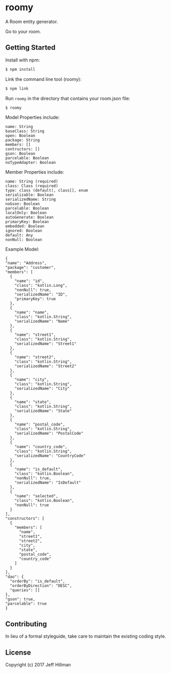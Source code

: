 # roomy

A Room entity generator.

Go to your room.

## Getting Started
Install with npm:
```bash
$ npm install
```
Link the command line tool (roomy):
```bash
$ npm link
```
Run `roomy` in the directory that contains your room.json file:
```bash
$ roomy
```

Model Properties include:
```
name: String
baseClass: String
open: Boolean
package: String
members: []
contructors: []
gson: Boolean
parcelable: Boolean
noTypeAdapter: Boolean

```

Member Properties include:
```
name: String (required)
class: Class (required)
type: class (default), class[], enum
serializable: Boolean
serializedName: String
noGson: Boolean
parcelable: Boolean
localOnly: Boolean
autoGenerate: Boolean
primaryKey: Boolean
embedded: Boolean
ignored: Boolean
default: Any
nonNull: Boolean
```

Example Model:
```
{
"name": "Address",
"package": "customer",
"members": [
  {
    "name": "id",
    "class": "kotlin.Long",
    "nonNull": true,
    "serializedName": "ID",
    "primaryKey": true
  },
  {
    "name": "name",
    "class": "kotlin.String",
    "serializedName": "Name"
  },
  {
    "name": "street1",
    "class": "kotlin.String",
    "serializedName": "Street1"
  },
  {
    "name": "street2",
    "class": "kotlin.String",
    "serializedName": "Street2"
  },
  {
    "name": "city",
    "class": "kotlin.String",
    "serializedName": "City"
  },
  {
    "name": "state",
    "class": "kotlin.String",
    "serializedName": "State"
  },
  {
    "name": "postal_code",
    "class": "kotlin.String",
    "serializedName": "PostalCode"
  },
  {
    "name": "country_code",
    "class": "kotlin.String",
    "serializedName": "CountryCode"
  },
  {
    "name": "is_default",
    "class": "kotlin.Boolean",
    "nonNull": true,
    "serializedName": "IsDefault"
  },
  {
    "name": "selected",
    "class": "kotlin.Boolean",
    "nonNull": true
  }
],
"constructors": [
  {
    "members": [
      "name",
      "street1",
      "street2",
      "city",
      "state",
      "postal_code",
      "country_code"
    ]
  }
],
"dao": {
  "orderBy": "is_default",
  "orderByDirection": "DESC",
  "queries": []
},
"gson": true,
"parcelable": true
}
 ```

## Contributing
In lieu of a formal styleguide, take care to maintain the existing coding style.

## License
Copyright (c) 2017 Jeff Hillman  
